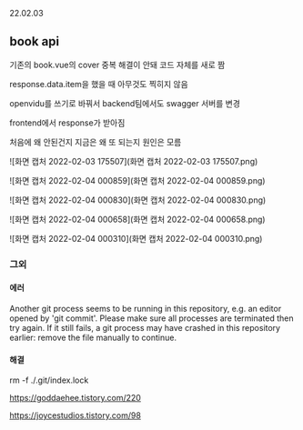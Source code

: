 22.02.03

## book api 

기존의 book.vue의 cover 중복 해결이 안돼 코드 자체를 새로 짬

response.data.item을 했을 때 아무것도 찍히지 않음

openvidu를 쓰기로 바꿔서 backend팀에서도 swagger 서버를 변경

frontend에서 response가 받아짐

처음에 왜 안된건지 지금은 왜 또 되는지 원인은 모름

![화면 캡처 2022-02-03 175507](화면 캡처 2022-02-03 175507.png)

![화면 캡처 2022-02-04 000859](화면 캡처 2022-02-04 000859.png)

![화면 캡처 2022-02-04 000830](화면 캡처 2022-02-04 000830.png)

![화면 캡처 2022-02-04 000658](화면 캡처 2022-02-04 000658.png)

![화면 캡처 2022-02-04 000310](화면 캡처 2022-02-04 000310.png)



### 그외

#### 에러

Another git process seems to be running in this repository, e.g. an editor opened by 'git commit'. Please make sure all processes are terminated then try again. If it still fails, a git process may have crashed in this repository earlier: remove the file manually to continue.

#### 해결

rm -f ./.git/index.lock

https://goddaehee.tistory.com/220

https://joycestudios.tistory.com/98